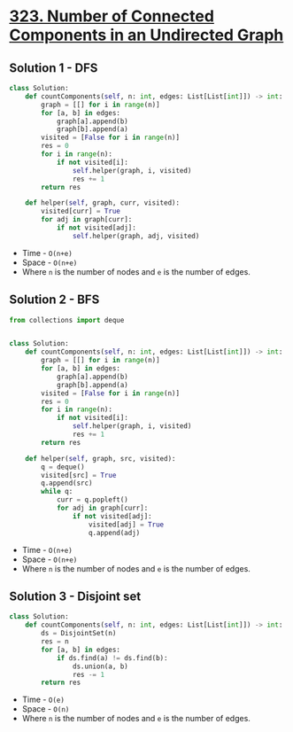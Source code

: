 # [323. Number of Connected Components in an Undirected Graph](https://leetcode.com/problems/number-of-connected-components-in-an-undirected-graph/)

## Solution 1 - DFS

```py
class Solution:
    def countComponents(self, n: int, edges: List[List[int]]) -> int:
        graph = [[] for i in range(n)]
        for [a, b] in edges:
            graph[a].append(b)
            graph[b].append(a)
        visited = [False for i in range(n)]
        res = 0
        for i in range(n):
            if not visited[i]:
                self.helper(graph, i, visited)
                res += 1
        return res

    def helper(self, graph, curr, visited):
        visited[curr] = True
        for adj in graph[curr]:
            if not visited[adj]:
                self.helper(graph, adj, visited)
```

- Time - `O(n+e)`
- Space - `O(n+e)`
- Where `n` is the number of nodes and `e` is the number of edges.

## Solution 2 - BFS

```py
from collections import deque


class Solution:
    def countComponents(self, n: int, edges: List[List[int]]) -> int:
        graph = [[] for i in range(n)]
        for [a, b] in edges:
            graph[a].append(b)
            graph[b].append(a)
        visited = [False for i in range(n)]
        res = 0
        for i in range(n):
            if not visited[i]:
                self.helper(graph, i, visited)
                res += 1
        return res

    def helper(self, graph, src, visited):
        q = deque()
        visited[src] = True
        q.append(src)
        while q:
            curr = q.popleft()
            for adj in graph[curr]:
                if not visited[adj]:
                    visited[adj] = True
                    q.append(adj)
```

- Time - `O(n+e)`
- Space - `O(n+e)`
- Where `n` is the number of nodes and `e` is the number of edges.

## Solution 3 - Disjoint set

```py
class Solution:
    def countComponents(self, n: int, edges: List[List[int]]) -> int:
        ds = DisjointSet(n)
        res = n
        for [a, b] in edges:
            if ds.find(a) != ds.find(b):
                ds.union(a, b)
                res -= 1
        return res
```

- Time - `O(e)`
- Space - `O(n)`
- Where `n` is the number of nodes and `e` is the number of edges.